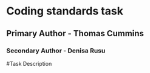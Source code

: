# Coding standards task
## Primary Author - Thomas Cummins
### Secondary Author - Denisa Rusu


#Task Description


